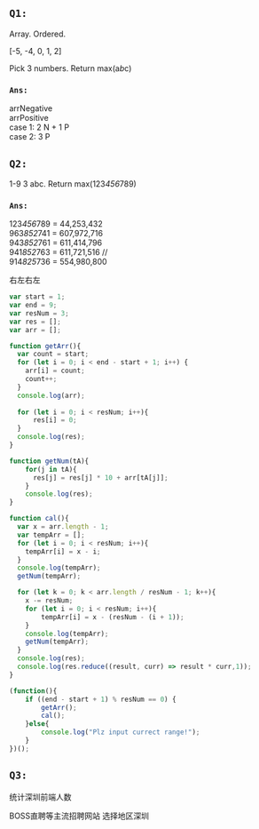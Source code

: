 ## `Q1: `

Array. Ordered.

[-5, -4, 0, 1, 2]

Pick 3 numbers. Return max(a*b*c)

### `Ans:`

arrNegative  
arrPositive  
case 1: 2 N + 1 P  
case 2: 3 P

## `Q2:`  

1-9 3 abc. Return max(123*456*789)

### `Ans:`

123*456*789 = 44,253,432‬  
963*852*741 = 607,972,716‬  
943*852*761 = 611,414,796  
941*852*763 = 611,721,516 //  
914*825*736 = 554,980,800

右左右左  

```js
var start = 1;
var end = 9;
var resNum = 3;
var res = [];
var arr = [];

function getArr(){
  var count = start;
  for (let i = 0; i < end - start + 1; i++) {
    arr[i] = count;
    count++;
  }
  console.log(arr);
  
  for (let i = 0; i < resNum; i++){
      res[i] = 0;
  }
  console.log(res);
}

function getNum(tA){
    for(j in tA){
      res[j] = res[j] * 10 + arr[tA[j]];
    }
    console.log(res);
}

function cal(){
  var x = arr.length - 1;
  var tempArr = [];
  for (let i = 0; i < resNum; i++){
    tempArr[i] = x - i;
  }
  console.log(tempArr);
  getNum(tempArr);

  for (let k = 0; k < arr.length / resNum - 1; k++){
    x -= resNum;
    for (let i = 0; i < resNum; i++){
        tempArr[i] = x - (resNum - (i + 1));
    }
    console.log(tempArr);
    getNum(tempArr);
  }
  console.log(res);
  console.log(res.reduce((result, curr) => result * curr,1));
}

(function(){
    if ((end - start + 1) % resNum == 0) {
        getArr();
        cal();
    }else{
        console.log("Plz input currect range!");
    }
})();
```

## `Q3:`

统计深圳前端人数

BOSS直聘等主流招聘网站 选择地区深圳
